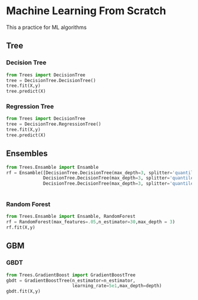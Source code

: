 # Machine Learning From Scratch

This a practice for ML algorithms 

## Tree 

### Decision Tree

```python
from Trees import DecisionTree
tree = DecisionTree.DecisionTree()
tree.fit(X,y)
tree.predict(X)
```

### Regression Tree

```python
from Trees import DecisionTree
tree = DecisionTree.RegressionTree()
tree.fit(X,y)
tree.predict(X)
```

## Ensembles

```python
from Trees.Ensamble import Ensamble
rf = Ensamble([DecisionTree.DecisionTree(max_depth=3, splitter='quantile'),
              DecisionTree.DecisionTree(max_depth=3, splitter='quantile'),
              DecisionTree.DecisionTree(max_depth=3, splitter='quantile')])
             
```

### Random Forest

```python
from Trees.Ensamble import Ensamble, RandomForest
rf = RandomForest(max_features=.05,n_estimator=30,max_depth = 3)
rf.fit(X,y)
```

## GBM

### GBDT

```python
from Trees.GradientBoost import GradientBoostTree
gbdt = GradientBoostTree(n_estimator=n_estimator,
                         learning_rate=5e1,max_depth=depth)
gbdt.fit(X,y)
```

